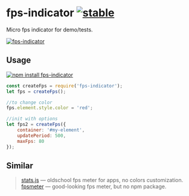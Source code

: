 # fps-indicator [![stable](http://badges.github.io/stability-badges/dist/stable.svg)](http://github.com/badges/stability-badges)

Micro fps indicator for demo/tests.

[![fps-indicator](https://raw.githubusercontent.com/dfcreative/fps-indicator/gh-pages/preview.png "fps-indicator")](http://dfcreative.github.io/fps-indicator/)

## Usage

[![npm install fps-indicator](https://nodei.co/npm/fps-indicator.png?mini=true)](https://npmjs.org/package/fps-indicator/)

```js
const createFps = require('fps-indicator');
let fps = createFps();

//to change color
fps.element.style.color = 'red';

//init with options
let fps2 = createFps({
	container: '#my-element',
	updatePeriod: 500,
	maxFps: 80
});
```

## Similar

> [stats.js](https://www.npmjs.com/package/stats.js) — oldschool fps meter for apps, no colors customization.<br/>
> [fpsmeter](http://darsa.in/fpsmeter/) — good-looking fps meter, but no npm package.<br/>